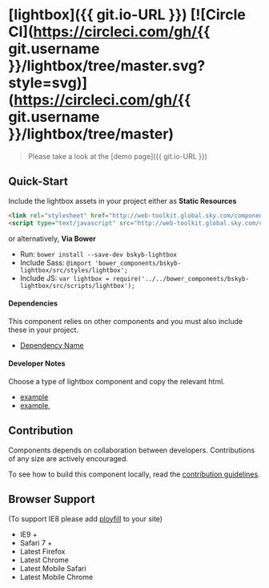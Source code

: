 [lightbox]({{ git.io-URL }})  [![Circle CI](https://circleci.com/gh/{{ git.username }}/lightbox/tree/master.svg?style=svg)](https://circleci.com/gh/{{ git.username }}/lightbox/tree/master)
========================

> Please take a look at the [demo page]({{ git.io-URL }})

## Quick-Start

Include the lightbox assets in your project either as **Static Resources**

```html
<link rel="stylesheet" href="http://web-toolkit.global.sky.com/components/lightbox/0.0.1/styles/lightbox.min.css" />
<script type="text/javascript" src="http://web-toolkit.global.sky.com/components/lightbox/0.0.1/scripts/lightbox.min.js"></script>
```

or alternatively, **Via Bower**

 * Run: `bower install --save-dev bskyb-lightbox`
 * Include Sass: `@import 'bower_components/bskyb-lightbox/src/styles/lightbox';`
 * Include JS: `var lightbox = require('../../bower_components/bskyb-lightbox/src/scripts/lightbox');`


#### Dependencies

This component relies on other components and you must also include these in your project.

 * [Dependency Name](https://github.com/skyglobal/DependencyName)

#### Developer Notes

Choose a type of lightbox component and copy the relevant html.
 * [example](demo/_includes/example.html)
 * [example](demo/_includes/example.html),

## Contribution

Components depends on collaboration between developers. Contributions of any size are actively encouraged.

To see how to build this component locally, read the [contribution guidelines](CONTRIBUTING.md).

## Browser Support

(To support IE8 please add [ployfill](https://github.com/skyglobal/polyfill) to your site)

 * IE9 +
 * Safari 7 +
 * Latest Firefox
 * Latest Chrome
 * Latest Mobile Safari
 * Latest Mobile Chrome
